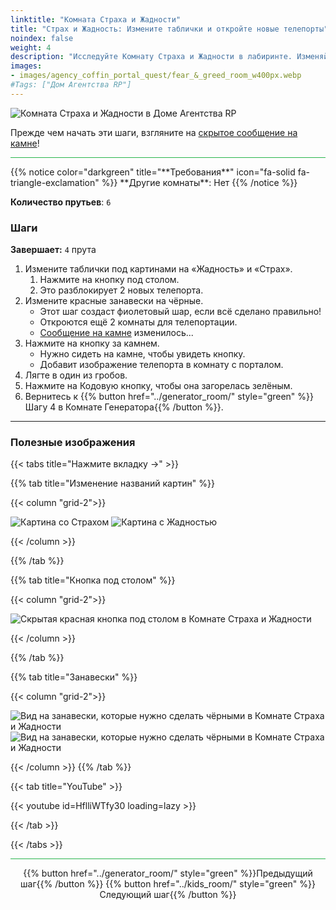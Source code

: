 ```yaml
---
linktitle: "Комната Страха и Жадности"
title: "Страх и Жадность: Измените таблички и откройте новые телепорты"
noindex: false
weight: 4
description: "Исследуйте Комнату Страха и Жадности в лабиринте. Изменяйте таблички, корректируйте занавески и раскрывайте телепорты в логове Агентства."
images:
- images/agency_coffin_portal_quest/fear_&_greed_room_w400px.webp
#Tags: ["Дом Агентства RP"]
---
```


![Комната Страха и Жадности в Доме Агентства RP](/images/agency_coffin_portal_quest/fear_&_greed_room_w400px.webp)

Прежде чем начать эти шаги, взгляните на [скрытое сообщение на камне](/casebook/notes/greed/#обещание-власти)!


<hr style="background-color: #28b44c" size=8>
{{% notice color="darkgreen" title="**Требования**" icon="fa-solid fa-triangle-exclamation" %}}
**Другие комнаты**: Нет
{{% /notice %}}

**Количество прутьев**: `6`

### **Шаги**  

**Завершает:** `4` прута  
1. Измените таблички под картинами на «Жадность» и «Страх».  
   1. Нажмите на кнопку под столом.  
   2. Это разблокирует 2 новых телепорта.  
2. Измените красные занавески на чёрные.  
   - Этот шаг создаст фиолетовый шар, если всё сделано правильно!  
   - Откроются ещё 2 комнаты для телепортации.  
   - [Сообщение на камне](/casebook/notes/greed/#подчинись-контролю) изменилось...
3. Нажмите на кнопку за камнем.  
   - Нужно сидеть на камне, чтобы увидеть кнопку.  
   - Добавит изображение телепорта в комнату с порталом.  
4. Лягте в один из гробов.  
5. Нажмите на Кодовую кнопку, чтобы она загорелась зелёным.  
6. Вернитесь к {{% button href="../generator_room/" style="green" %}}Шагу 4 в Комнате Генератора{{% /button %}}.

---

### **Полезные изображения**  
{{< tabs title="Нажмите вкладку ->" >}}

{{% tab title="Изменение названий картин" %}}

{{< column "grid-2">}}

![Картина со Страхом](/images/agency_coffin_portal_quest/fear_&_greed_room_picture_of_fear.webp)
![Картина с Жадностью](/images/agency_coffin_portal_quest/fear_&_greed_room_picture_of_greed.webp)

{{< /column >}}

{{% /tab %}}

{{% tab title="Кнопка под столом" %}}

{{< column "grid-2">}}

![Скрытая красная кнопка под столом в Комнате Страха и Жадности](/images/agency_coffin_portal_quest/fear_&_greed_room_button_under_table.webp)

{{< /column >}}

{{% /tab %}}

{{% tab title="Занавески" %}}

{{< column "grid-2">}}

![Вид на занавески, которые нужно сделать чёрными в Комнате Страха и Жадности](/images/agency_coffin_portal_quest/fear_&_greed_room_black_curtains_1.webp)
![Вид на занавески, которые нужно сделать чёрными в Комнате Страха и Жадности](/images/agency_coffin_portal_quest/fear_&_greed_room_black_curtains_2.webp)

{{< /column >}}
{{% /tab %}}

{{< tab title="YouTube" >}}

{{< youtube id=HflliWTfy30 loading=lazy >}}

{{< /tab >}}

{{< /tabs >}}

<hr style="background-color: #28b44c" size=8>

<div align="center">{{% button href="../generator_room/" style="green" %}}Предыдущий шаг{{% /button %}} {{% button href="../kids_room/" style="green" %}}Следующий шаг{{% /button %}}</div>